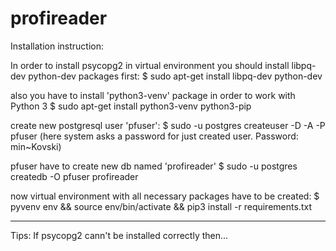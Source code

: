 # profireader
Installation instruction:

In order to install psycopg2 in virtual environment you should install
libpq-dev python-dev packages first:
$ sudo apt-get install libpq-dev python-dev

also you have to install 'python3-venv' package in order to work with Python 3
$ sudo apt-get install python3-venv python3-pip

create new postgresql user 'pfuser':
$ sudo -u postgres createuser -D -A -P pfuser
(here system asks a password for just created user. Password: min~Kovski)

pfuser have to create new db named 'profireader'
$ sudo -u postgres createdb -O pfuser profireader

now virtual environment with all necessary packages have to be created:
$ pyvenv env && source env/bin/activate && pip3 install -r requirements.txt

------------------------------------------------------

Tips:
If psycopg2 cann't be installed correctly then...
